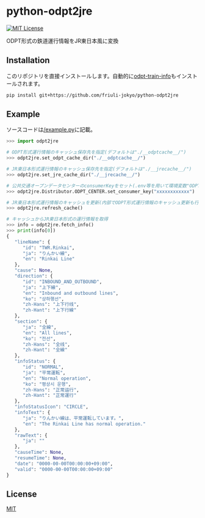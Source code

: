 # python-odpt2jre
[![MIT License](https://img.shields.io/badge/license-MIT-blue.svg?style=flat)](LICENSE)

ODPT形式の鉄道運行情報をJR東日本風に変換

## Installation

このリポジトリを直接インストールします。自動的に[odpt-train-info](https://github.com/friuli-jokyo/python-odpt-train-info)もインストールされます。
```bash
pip install git+https://github.com/friuli-jokyo/python-odpt2jre
```

## Example

ソースコードは[/example.py](/example.py)に記載。

```python
>>> import odpt2jre

# ODPT形式運行情報のキャッシュ保存先を指定(デフォルトは"./__odptcache__/")
>>> odpt2jre.set_odpt_cache_dir("./__odptcache__/")

# JR東日本形式運行情報のキャッシュ保存先を指定(デフォルトは"./__jrecache__/")
>>> odpt2jre.set_jre_cache_dir("./__jrecache__/")

# 公共交通オープンデータセンターのconsumerKeyをセット(.env等を用いて環境変数"ODPT_CENTER_TOKEN"を設定すればここでセットする必要はありません)
>>> odpt2jre.Distributor.ODPT_CENTER.set_consumer_key("xxxxxxxxxxxx")

# JR東日本形式運行情報のキャッシュを更新(内部でODPT形式運行情報のキャッシュ更新も行われています)
>>> odpt2jre.refresh_cache()

# キャッシュからJR東日本形式の運行情報を取得
>>> info = odpt2jre.fetch_info()
>>> print(info[0])
{
   "lineName": {
      "id": "TWR.Rinkai",
      "ja": "りんかい線",
      "en": "Rinkai Line"
   },
   "cause": None,
   "direction": {
      "id": "INBOUND_AND_OUTBOUND",
      "ja": "上下線",
      "en": "Inbound and outbound lines",
      "ko": "상하행선",
      "zh-Hans": "上下行线",
      "zh-Hant": "上下行線"
   },
   "section": {
      "ja": "全線",
      "en": "All lines",
      "ko": "전선",
      "zh-Hans": "全线",
      "zh-Hant": "全線"
   },
   "infoStatus": {
      "id": "NORMAL",
      "ja": "平常運転",
      "en": "Normal operation",
      "ko": "평상시 운행",
      "zh-Hans": "正常运行",
      "zh-Hant": "正常運行"
   },
   "infoStatusIcon": "CIRCLE",
   "infoText": {
      "ja": "りんかい線は、平常運転しています。",
      "en": "The Rinkai Line has normal operation."
   },
   "rawText": {
      "ja": ""
   },
   "causeTime": None,
   "resumeTime": None,
   "date": "0000-00-00T00:00:00+09:00",
   "valid": "0000-00-00T00:00:00+09:00"
}
```

## License

[MIT](LICENSE)
